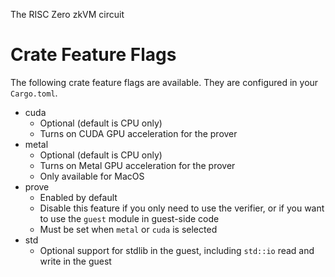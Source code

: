 
The RISC Zero zkVM circuit

# Crate Feature Flags

The following crate feature flags are available. They are configured in your `Cargo.toml`.

* cuda
  * Optional (default is CPU only)
  * Turns on CUDA GPU acceleration for the prover
* metal
  * Optional (default is CPU only)
  * Turns on Metal GPU acceleration for the prover
  * Only available for MacOS
* prove
  * Enabled by default
  * Disable this feature if you only need to use the verifier, or if you want to use the `guest` module in guest-side code
  * Must be set when `metal` or `cuda` is selected
* std
  * Optional support for stdlib in the guest, including `std::io` read and write in the guest
